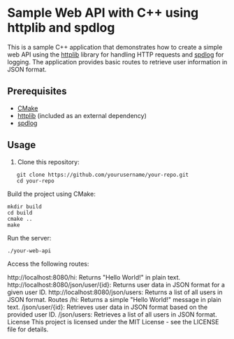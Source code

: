 # Sample Web API with C++ using httplib and spdlog

This is a sample C++ application that demonstrates how to create a simple web API using the [httplib](https://github.com/yhirose/cpp-httplib) library for handling HTTP requests and [spdlog](https://github.com/gabime/spdlog) for logging. The application provides basic routes to retrieve user information in JSON format.

## Prerequisites

- [CMake](https://cmake.org/)
- [httplib](https://github.com/yhirose/cpp-httplib) (included as an external dependency)
- [spdlog](https://github.com/gabime/spdlog)

## Usage

1. Clone this repository:

```
   git clone https://github.com/yourusername/your-repo.git
   cd your-repo
```
Build the project using CMake:

```
mkdir build
cd build
cmake ..
make
```
Run the server:

```
./your-web-api
```
Access the following routes:

http://localhost:8080/hi: Returns "Hello World!" in plain text.
http://localhost:8080/json/user/{id}: Returns user data in JSON format for a given user ID.
http://localhost:8080/json/users: Returns a list of all users in JSON format.
Routes
/hi: Returns a simple "Hello World!" message in plain text.
/json/user/{id}: Retrieves user data in JSON format based on the provided user ID.
/json/users: Retrieves a list of all users in JSON format.
License
This project is licensed under the MIT License - see the LICENSE file for details.